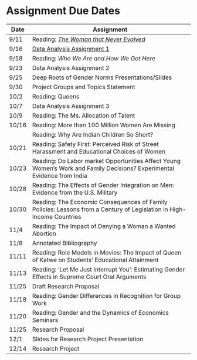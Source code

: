 # Assignment Due Dates

| Date | Assignment |
| ------- | -------------- |
| 9/11 | Reading: [_The Woman that Never Evolved_](https://www.gradescope.com/courses/853960/assignments/4879294/) |
| 9/16 | [Data Analysis Assignment 1](data1.html) |
| 9/18 | Reading: _Who We Are and How We Got Here_ |
| 9/23 | Data Analysis Assignment 2 |
| 9/25 | Deep Roots of Gender Norms Presentations/Slides |
| 9/30 | Project Groups and Topics Statement |
| 10/2 | Reading: Queens |
| 10/7 | Data Analysis Assignment 3 |
| 10/9 | Reading: The Ms. Allocation of Talent |
| 10/16 | Reading: More than 100 Million Women Are Missing |
|       | Reading: Why Are Indian Children So Short? |
| 10/21 | Reading: Safety First: Perceived Risk of Street Harassment and Educational Choices of Women |
| 10/23 | Reading: Do Labor market Opportunities Affect Young Women’s Work and Family Decisions? Experimental Evidence from India |
| 10/28 | Reading: The Effects of Gender Integration on Men: Evidence from the U.S. Military | 
| 10/30 | Reading: The Economic Consequences of Family Policies: Lessons from a Century of Legislation in High-Income Countries |
| 11/4 | Reading: The Impact of Denying a Woman a Wanted Abortion |
| 11/8 | Annotated Bibliography | 
| 11/11 | Reading: Role Models in Movies: The Impact of Queen of Katwe on Students’ Educational Attainment |
| 11/13 | Reading: ‘Let Me Just Interrupt You’: Estimating Gender Effects in Supreme Court Oral Arguments | 
| 11/25 | Draft Research Proposal | 
| 11/18 | Reading: Gender Differences in Recognition for Group Work | 
| 11/20 | Reading: Gender and the Dynamics of Economics Seminars | 
| 11/25 | Research Proposal | 
| 12/1 | Slides for Research Project Presentation | 
| 12/14 | Research Project |
